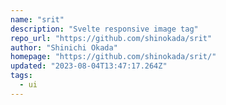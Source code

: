 ```yaml
---
name: "srit"
description: "Svelte responsive image tag"
repo_url: "https://github.com/shinokada/srit"
author: "Shinichi Okada"
homepage: "https://github.com/shinokada/srit/"
updated: "2023-08-04T13:47:17.264Z"
tags: 
  - ui
---
```


